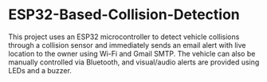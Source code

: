 # ESP32-Based-Collision-Detection
This project uses an ESP32 microcontroller to detect vehicle collisions through a collision sensor and immediately sends an email alert with live location to the owner using Wi-Fi and Gmail SMTP. The vehicle can also be manually controlled via Bluetooth, and visual/audio alerts are provided using LEDs and a buzzer.
